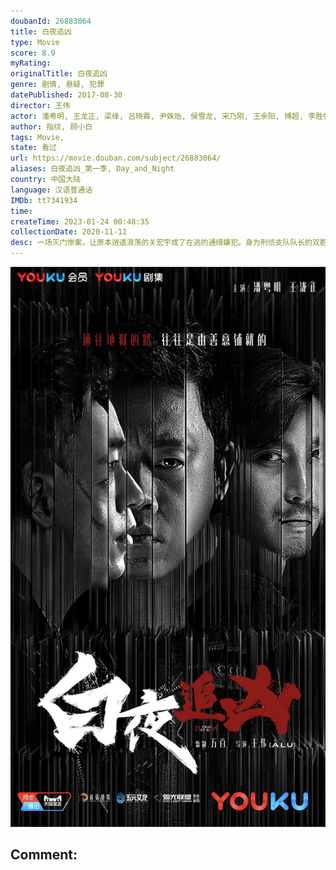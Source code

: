 ```yaml
---
doubanId: 26883064
title: 白夜追凶
type: Movie
score: 8.9
myRating: 
originalTitle: 白夜追凶
genre: 剧情, 悬疑, 犯罪
datePublished: 2017-08-30
director: 王伟
actor: 潘粤明, 王龙正, 梁缘, 吕晓霖, 尹姝贻, 侯雪龙, 宋乃刚, 王余阳, 博超, 李胜强, 韩烨洲, 杨凯迪, 马薇, 张栋栋, 李振涛, 李胜荣, 张芯宁, 岳士涵, 吴文璟, 刘柏希, 黄烁文, 孙蛟龙, 周军, 王政, 梁刚, 高梓刚, 刘辛格, 曾子建, 刘天蔚, 王剑明, 张兆忠, 张璐, 刘宣, 陈伟, 鹿时源, 孙建江, 孙乐天, 张美琪, 国立刚, 杨大为, 宋永恒, 天笑, 秦海, 杨阳, 宁小花, 高果, 于京京, 夏锐锋, 徐槿哲
author: 指纹, 顾小白
tags: Movie, 
state: 看过
url: https://movie.douban.com/subject/26883064/
aliases: 白夜追凶_第一季, Day_and_Night
country: 中国大陆
language: 汉语普通话
IMDb: tt7341934
time: 
createTime: 2023-01-24 00:48:35
collectionDate: 2020-11-11
desc: 一场灭门惨案，让原本逍遥浪荡的关宏宇成了在逃的通缉嫌犯。身为刑侦支队队长的双胞胎哥哥关宏峰，誓要查出真相，但出于亲属回避的原则，警队禁止关宏峰参与灭门案的调查工作。关宏峰义愤辞职。调任了代支队长的周巡...
---
```


![image](assets/p2483150767.jpg)

Comment: 
---

